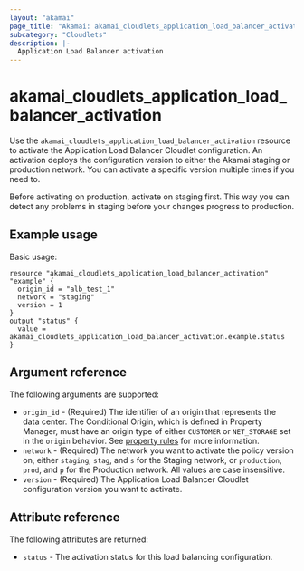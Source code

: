 ```yaml
---
layout: "akamai"
page_title: "Akamai: akamai_cloudlets_application_load_balancer_activation"
subcategory: "Cloudlets"
description: |-
  Application Load Balancer activation
---
```


# akamai_cloudlets_application_load_balancer_activation

Use the `akamai_cloudlets_application_load_balancer_activation` resource to activate the Application Load Balancer Cloudlet configuration. An activation deploys the configuration version to either the Akamai staging or production network. You can activate a specific version multiple times if you need to.

Before activating on production, activate on staging first. This way you can detect any problems in staging before your changes progress to production.

## Example usage

Basic usage:

```hcl
resource "akamai_cloudlets_application_load_balancer_activation" "example" {
  origin_id = "alb_test_1"
  network = "staging"
  version = 1
}
output "status" {
  value = akamai_cloudlets_application_load_balancer_activation.example.status
}
```

## Argument reference

The following arguments are supported:

* `origin_id` - (Required) The identifier of an origin that represents the data center. The Conditional Origin, which is defined in Property Manager, must have an origin type of either `CUSTOMER` or `NET_STORAGE` set in the `origin` behavior. See [property rules](../data-sources/property-rules.md) for more information.
* `network` - (Required) The network you want to activate the policy version on, either `staging`, `stag`,  and `s` for the Staging network, or `production`, `prod`, and `p` for the Production network. All values are case insensitive.
* `version` - (Required) The Application Load Balancer Cloudlet configuration version you want to activate.

## Attribute reference

The following attributes are returned:

* `status` - The activation status for this load balancing configuration.
